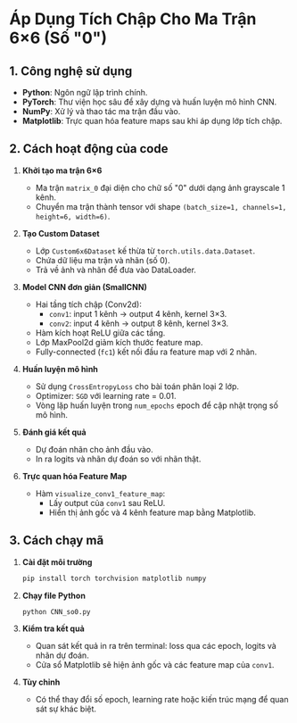 # Áp Dụng Tích Chập Cho Ma Trận 6×6 (Số "0")

## 1. Công nghệ sử dụng

- **Python**: Ngôn ngữ lập trình chính.
- **PyTorch**: Thư viện học sâu để xây dựng và huấn luyện mô hình CNN.
- **NumPy**: Xử lý và thao tác ma trận đầu vào.
- **Matplotlib**: Trực quan hóa feature maps sau khi áp dụng lớp tích chập.

## 2. Cách hoạt động của code

1. **Khởi tạo ma trận 6×6**
   - Ma trận `matrix_0` đại diện cho chữ số "0" dưới dạng ảnh grayscale 1 kênh.
   - Chuyển ma trận thành tensor với shape `(batch_size=1, channels=1, height=6, width=6)`.

2. **Tạo Custom Dataset**
   - Lớp `Custom6x6Dataset` kế thừa từ `torch.utils.data.Dataset`.
   - Chứa dữ liệu ma trận và nhãn (số 0).
   - Trả về ảnh và nhãn để đưa vào DataLoader.

3. **Model CNN đơn giản (SmallCNN)**
   - Hai tầng tích chập (Conv2d):
     - `conv1`: input 1 kênh → output 4 kênh, kernel 3×3.
     - `conv2`: input 4 kênh → output 8 kênh, kernel 3×3.
   - Hàm kích hoạt ReLU giữa các tầng.
   - Lớp MaxPool2d giảm kích thước feature map.
   - Fully-connected (`fc1`) kết nối đầu ra feature map với 2 nhãn.

4. **Huấn luyện mô hình**
   - Sử dụng `CrossEntropyLoss` cho bài toán phân loại 2 lớp.
   - Optimizer: `SGD` với learning rate = 0.01.
   - Vòng lặp huấn luyện trong `num_epochs` epoch để cập nhật trọng số mô hình.

5. **Đánh giá kết quả**
   - Dự đoán nhãn cho ảnh đầu vào.
   - In ra logits và nhãn dự đoán so với nhãn thật.

6. **Trực quan hóa Feature Map**
   - Hàm `visualize_conv1_feature_map`:
     - Lấy output của `conv1` sau ReLU.
     - Hiển thị ảnh gốc và 4 kênh feature map bằng Matplotlib.

## 3. Cách chạy mã

1. **Cài đặt môi trường**

   ```bash
   pip install torch torchvision matplotlib numpy
   ```

2. **Chạy file Python**

   ```bash
   python CNN_so0.py
   ```

3. **Kiểm tra kết quả**
   - Quan sát kết quả in ra trên terminal: loss qua các epoch, logits và nhãn dự đoán.
   - Cửa sổ Matplotlib sẽ hiện ảnh gốc và các feature map của `conv1`.

4. **Tùy chỉnh**
   - Có thể thay đổi số epoch, learning rate hoặc kiến trúc mạng để quan sát sự khác biệt.
